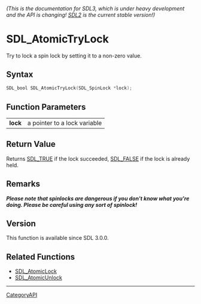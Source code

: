 ###### (This is the documentation for SDL3, which is under heavy development and the API is changing! [SDL2](https://wiki.libsdl.org/SDL2/) is the current stable version!)
# SDL_AtomicTryLock

Try to lock a spin lock by setting it to a non-zero value.

## Syntax

```c
SDL_bool SDL_AtomicTryLock(SDL_SpinLock *lock);

```

## Function Parameters

|              |                              |
| ------------ | ---------------------------- |
| **lock**     | a pointer to a lock variable |

## Return Value

Returns [SDL_TRUE](SDL_TRUE) if the lock succeeded, [SDL_FALSE](SDL_FALSE)
if the lock is already held.

## Remarks

***Please note that spinlocks are dangerous if you don't know what you're
doing. Please be careful using any sort of spinlock!***

## Version

This function is available since SDL 3.0.0.

## Related Functions

* [SDL_AtomicLock](SDL_AtomicLock)
* [SDL_AtomicUnlock](SDL_AtomicUnlock)

----
[CategoryAPI](CategoryAPI)

